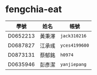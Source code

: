 # fengchia-eat
| 學號 | 姓名 | 帳號 |
| -------- | ------ | ---------- |
| D0652213 | 黃秉澤 | `jack310216` |
| D0687827 | 江承彧 | `yces4199600` |
| D0873131 | 蔡郁銘 | `h0974` |
| D0635946 | 彭彥潔 | `yanjiepang` | 

